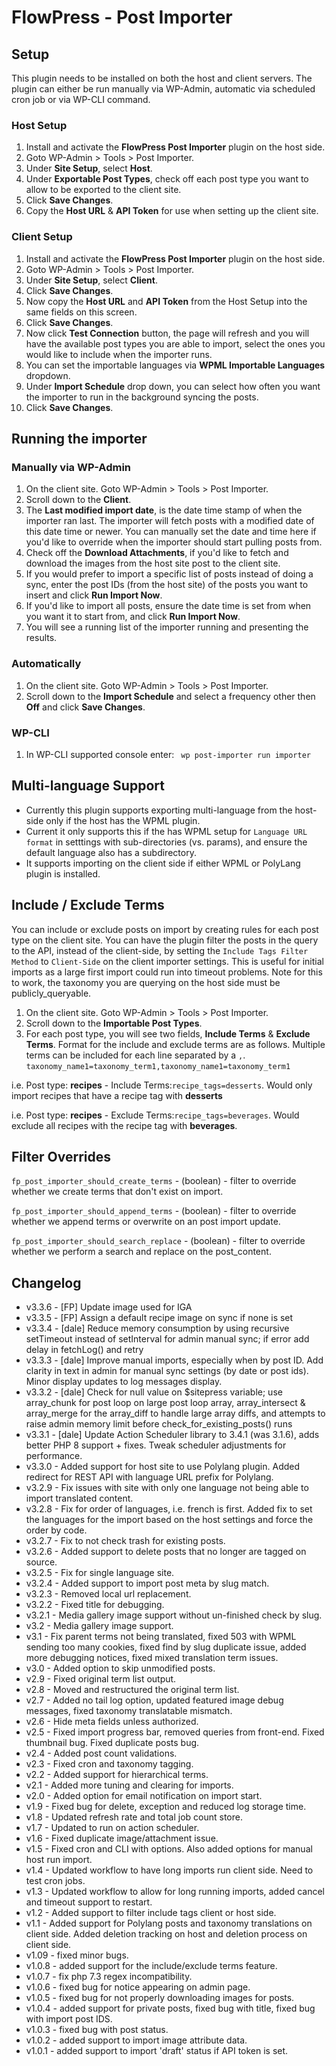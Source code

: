 FlowPress - Post Importer
====

## Setup 
This plugin needs to be installed on both the host and client servers. The plugin can either be run manually via WP-Admin, automatic via scheduled cron job or via WP-CLI command.

### Host Setup
1. Install and activate the **FlowPress Post Importer** plugin on the host side.
2. Goto WP-Admin > Tools > Post Importer.
3. Under **Site Setup**, select **Host**.
4. Under **Exportable Post Types**, check off each post type you want to allow to be exported to the client site.
5. Click **Save Changes**.
6. Copy the **Host URL** & **API Token** for use when setting up the client site.

### Client Setup
1. Install and activate the **FlowPress Post Importer** plugin on the host side.
2. Goto WP-Admin > Tools > Post Importer.
3. Under **Site Setup**, select **Client**.
4. Click **Save Changes**.
5. Now copy the **Host URL** and **API Token** from the Host Setup into the same fields on this screen.
6. Click **Save Changes**.
7. Now click **Test Connection** button, the page will refresh and you will have the available post types you are able to import, select the ones you would like to include when the importer runs.
8. You can set the importable languages via **WPML Importable Languages** dropdown.
9. Under **Import Schedule** drop down, you can select how often you want the importer to run in the background syncing the posts.
10. Click **Save Changes**. 

## Running the importer

### Manually via WP-Admin
1. On the client site. Goto WP-Admin > Tools > Post Importer.
2. Scroll down to the **Client**.
3. The **Last modified import date**, is the date time stamp of when the importer ran last. The importer will fetch posts with a modified date of this date time or newer. You can manually set the date and time here if you'd like to override when the importer should start pulling posts from.
4. Check off the **Download Attachments**, if you'd like to fetch and download the images from the host site post to the client site.
5. If you would prefer to import a specific list of posts instead of doing a sync, enter the post IDs (from the host site) of the posts you want to insert and click **Run Import Now**.
6. If you'd like to import all posts, ensure the date time is set from when you want it to start from, and click **Run Import Now**. 
7. You will see a running list of the importer running and presenting the results.

### Automatically
1. On the client site. Goto WP-Admin > Tools > Post Importer.
2. Scroll down to the **Import Schedule** and select a frequency other then **Off** and click **Save Changes**.

### WP-CLI
1. In WP-CLI supported console enter:
``` wp post-importer run importer```

## Multi-language Support
- Currently this plugin supports exporting multi-language from the host-side only if the host has the WPML plugin.
- Current it only supports this if the has WPML setup for `Language URL format` in setttings with sub-directories (vs. params), and ensure the default language also has a subdirectory.
- It supports importing on the client side if either WPML or PolyLang plugin is installed.

## Include / Exclude Terms 
You can include or exclude posts on import by creating rules for each post type on the client site.
You can have the plugin filter the posts in the query to the API, instead of the client-side, by setting the `Include Tags Filter Method` to `Client-Side` on the client importer settings. This is useful for initial imports as a large first import could run into timeout problems. Note for this to work, the taxonomy you are querying on the host side must be publicly_queryable.
1. On the client site. Goto WP-Admin > Tools > Post Importer.
2. Scroll down to the **Importable Post Types**.
3. For each post type, you will see two fields, **Include Terms** & **Exclude Terms**.
Format for the include and exclude terms are as follows. Multiple terms can be included for each line separated by a `,`. 
`taxonomy_name1=taxonomy_term1,taxonomy_name1=taxonomy_term1`

i.e. Post type: **recipes** - Include Terms:`recipe_tags=desserts`.
Would only import recipes that have a recipe tag with **desserts**

i.e. Post type: **recipes** - Exclude Terms:`recipe_tags=beverages`.
Would exclude all recipes with the recipe tag with **beverages**.

## Filter Overrides
`fp_post_importer_should_create_terms` - (boolean) - filter to override whether we create terms that don't exist on import.

`fp_post_importer_should_append_terms` - (boolean) - filter to override whether we append terms or overwrite on an post import update.

`fp_post_importer_should_search_replace` - (boolean) - filter to override whether we perform a search and replace on the post_content.


## Changelog
- v3.3.6 - [FP] Update image used for IGA
- v3.3.5 - [FP] Assign a default recipe image on sync if none is set
- v3.3.4 - [dale] Reduce memory consumption by using recursive setTimeout instead of setInterval for admin manual sync; if error add delay in fetchLog() and retry
- v3.3.3 - [dale] Improve manual imports, especially when by post ID. Add clarity in text in admin for manual sync settings (by date or post ids). Minor display updates to log messages display.
- v3.3.2 - [dale] Check for null value on $sitepress variable; use array_chunk for post loop on large post loop array, array_intersect & array_merge for the array_diff to handle large array diffs, and attempts to raise admin memory limit before check_for_existing_posts() runs 
- v3.3.1 - [dale] Update Action Scheduler library to 3.4.1 (was 3.1.6), adds better PHP 8 support + fixes. Tweak scheduler adjustments for performance.
- v3.3.0 - Added support for host site to use Polylang plugin. Added redirect for REST API with language URL prefix for Polylang.
- v3.2.9 - Fix issues with site with only one language not being able to import translated content.
- v3.2.8 - Fix for order of languages, i.e. french is first. Added fix to set the languages for the import based on the host settings and force the order by code.
- v3.2.7 - Fix to not check trash for existing posts.
- v3.2.6 - Added support to delete posts that no longer are tagged on source.
- v3.2.5 - Fix for single language site.
- v3.2.4 - Added support to import post meta by slug match.
- v3.2.3 - Removed local url replacement.
- v3.2.2 - Fixed title for debugging.
- v3.2.1 - Media gallery image support without un-finished check by slug.
- v3.2 - Media gallery image support.
- v3.1 - Fix parent terms not being translated, fixed 503 with WPML sending too many cookies, fixed find by slug duplicate issue, added more debugging notices, fixed mixed translation term issues.
- v3.0 - Added option to skip unmodified posts.
- v2.9 - Fixed original term list output.
- v2.8 - Moved and restructured the original term list.
- v2.7 - Added no tail log option, updated featured image debug messages, fixed taxonomy translatable mismatch.
- v2.6 - Hide meta fields unless authorized. 
- v2.5 - Fixed import progress bar, removed queries from front-end. Fixed thumbnail bug. Fixed duplicate posts bug.
- v2.4 - Added post count validations.
- v2.3 - Fixed cron and taxonomy tagging.
- v2.2 - Added support for hierarchical terms.
- v2.1 - Added more tuning and clearing for imports.
- v2.0 - Added option for email notification on import start.
- v1.9 - Fixed bug for delete, exception and reduced log storage time.
- v1.8 - Updated refresh rate and total job count store.
- v1.7 - Updated to run on action scheduler.
- v1.6 - Fixed duplicate image/attachment issue.
- v1.5 - Fixed cron and CLI with options. Also added options for manual host run import.
- v1.4 - Updated workflow to have long imports run client side. Need to test cron jobs.
- v1.3 - Updated workflow to allow for long running imports, added cancel and timeout support to restart.
- v1.2 - Added support to filter include tags client or host side.
- v1.1 - Added support for Polylang posts and taxonomy translations on client side. Added deletion tracking on host and deletion process on client side.
- v1.09 - fixed minor bugs.
- v1.0.8 - added support for the include/exclude terms feature.
- v1.0.7 - fix php 7.3 regex incompatibility.
- v1.0.6 - fixed bug for notice appearing on admin page.
- v1.0.5 - fixed bug for not properly downloading images for posts.
- v1.0.4 - added support for private posts, fixed bug with title, fixed bug with import post IDS.
- v1.0.3 - fixed bug with post status.
- v1.0.2 - added support to import image attribute data.
- v1.0.1 - added support to import 'draft' status if API token is set.

